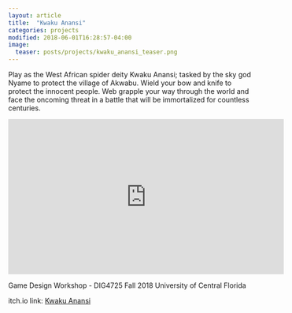 ```yaml
---
layout: article
title:  "Kwaku Anansi"
categories: projects
modified: 2018-06-01T16:28:57-04:00
image:
  teaser: posts/projects/kwaku_anansi_teaser.png
---
```


Play as the West African spider deity Kwaku Anansi; tasked by the sky god Nyame to protect the village of Akwabu. Wield your bow and knife to protect the innocent people. Web grapple your way through the world and face the oncoming threat in a battle that will be immortalized for countless centuries.

<iframe width="560" height="315" src="https://www.youtube.com/embed/00XA4xtaww0" frameborder="0" allow="accelerometer; autoplay; encrypted-media; gyroscope; picture-in-picture" allowfullscreen></iframe>

Game Design Workshop - DIG4725 Fall 2018
University of Central Florida

itch.io link: <a href="https://hightideinteractive.itch.io/kwaku-anansi">Kwaku Anansi</a>
